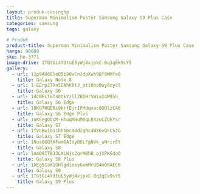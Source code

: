 ```yaml
---
layout: produk-casinghp
title: Superman Minimalism Poster Samsung Galaxy S9 Plus Case
categories: samsung
tags: galaxy

# Produk
product-title: Superman Minimalism Poster Samsung Galaxy S9 Plus Case
harga: 90000
sku: hn-3771
image-drive: 1TGtGi4Y3tuE5yWj4xjpkC-Bq3qEk9sY5
gallery:
  - url: 11p9AU6EloO5b90vCnJdpXwh9Bf8WMfe0
    title: Galaxy Note 8
  - url: 1-EErp2T9n5DAhK0tJ_atiOno0wy8cycl
    title: Galaxy S6
  - url: 1dCBELTmTn8tkYzllZBIHr5Wia24M95h_
    title: Galaxy S6 Edge
  - url: 18KG7HQERs9KrfEjrIPMdqxacQOQlzCA6
    title: Galaxy S6 Edge Plus
  - url: 1uKSegODcM-HhuqMHuM0qLBXzuCZUkYsr
    title: Galaxy S7
  - url: 1fvoBw1011hhbmcm4dZqRc4WX6vQFC5zG
    title: Galaxy S7 Edge
  - url: 1NusOGQfAFwm6AIVyB6LFgNVk_aNrirEt
    title: Galaxy S8
  - url: 1AmO9IT8JJLXLWjs2qrMBhB_ojXPKSdoQ
    title: Galaxy S8 Plus
  - url: 1XEg51aK1GHlgdiexyGxmMrUB4mORAEC6
    title: Galaxy S9
  - url: 1TGtGi4Y3tuE5yWj4xjpkC-Bq3qEk9sY5
    title: Galaxy S9 Plus
---
```

